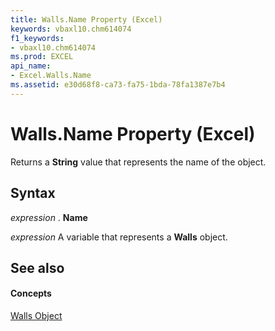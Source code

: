 ```yaml
---
title: Walls.Name Property (Excel)
keywords: vbaxl10.chm614074
f1_keywords:
- vbaxl10.chm614074
ms.prod: EXCEL
api_name:
- Excel.Walls.Name
ms.assetid: e30d68f8-ca73-fa75-1bda-78fa1387e7b4
---
```



# Walls.Name Property (Excel)

Returns a  **String** value that represents the name of the object.


## Syntax

 _expression_ . **Name**

 _expression_ A variable that represents a **Walls** object.


## See also


#### Concepts


[Walls Object](walls-object-excel.md)

